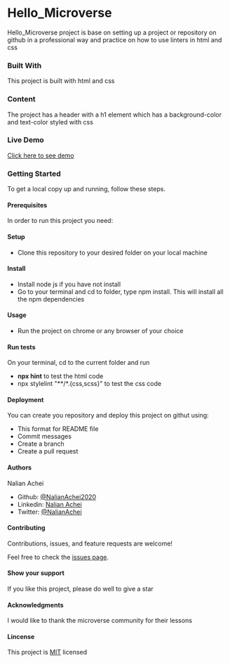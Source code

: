 # Hello_Microverse
Hello_Microverse project is base on setting up a project or repository on github in a professional way and practice on how to use linters in html and css

### Built With
This project is built with html and css

### Content
The project has a header with a h1 element which has a background-color and text-color styled with css

### Live Demo
[Click here to see demo](https://nalianachei2020.github.io/Hello_Microverse/)

### Getting Started
To get a local copy up and running, follow these steps.

#### Prerequisites
In order to run this project you need:

#### Setup
- Clone this repository to your desired folder on your local machine

#### Install
- Install node js if you have not install
- Go to your terminal and cd to folder, type npm install. This will install all the npm dependencies

#### Usage
-  Run the project on chrome or any browser of your choice

#### Run tests
On your terminal, cd to the current folder and run 
- **npx hint** to test  the html code
- npx stylelint "**/*.{css,scss}" to test the css code

#### Deployment
You can create you repository and deploy this project on githut using:
- This format for README file
- Commit messages
- Create a branch
- Create a pull request

#### Authors
Nalian Achei 
- Github: [@NalianAchei2020](https://github.com/NalianAchei2020)
- Linkedin: [Nalian Achei](https://www.linkedin.com/in/nalian-achei-683208275)
- Twitter: [@NalianAchei](https://twitter.com/NalianAchei?t=E3ePLcJ7B45dBa8SBFIXDg&s=09)

####  Contributing
Contributions, issues, and feature requests are welcome!

Feel free to check the [issues page](https://github.com/NalianAchei2020/Hello_Microverse/issues).
#### Show your support
If you like this project, please do well to give a star

#### Acknowledgments
I would like to thank the microverse community for their lessons

#### Lincense
This project is [MIT](https://github.com/NalianAchei2020/Hello_Microverse/pull/2) licensed
